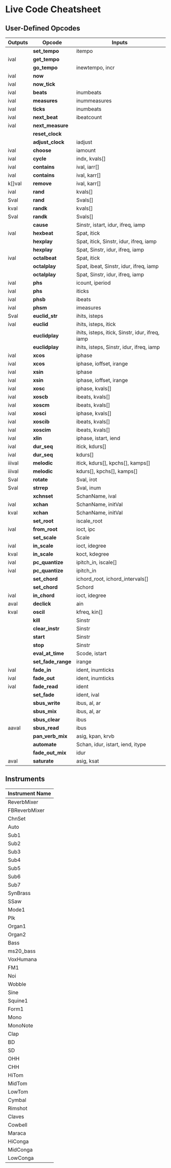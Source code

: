 # Live Code Cheatsheet

## User-Defined Opcodes

|Outputs | Opcode | Inputs |
| ---- | ---- | ---- |
|  | **set\_tempo** | itempo  |
| ival | **get\_tempo** |  |
|  | **go\_tempo** | inewtempo, incr  |
| ival | **now** |  |
| ival | **now\_tick** |  |
| ival | **beats** | inumbeats  |
| ival | **measures** | inummeasures  |
| ival | **ticks** | inumbeats  |
| ival | **next\_beat** | ibeatcount  |
| ival | **next\_measure** |  |
|  | **reset\_clock** |  |
|  | **adjust\_clock** | iadjust  |
| ival | **choose** | iamount  |
| ival | **cycle** | indx, kvals[]  |
| ival | **contains** | ival, iarr[]  |
| ival | **contains** | ival, karr[]  |
| k[]val | **remove** | ival, karr[]  |
| ival | **rand** | kvals[]  |
| Sval | **rand** | Svals[]  |
| kval | **randk** | kvals[]  |
| Sval | **randk** | Svals[]  |
|  | **cause** | Sinstr, istart, idur, ifreq, iamp  |
| ival | **hexbeat** | Spat, itick  |
|  | **hexplay** | Spat, itick, Sinstr, idur, ifreq, iamp  |
|  | **hexplay** | Spat, Sinstr, idur, ifreq, iamp  |
| ival | **octalbeat** | Spat, itick  |
|  | **octalplay** | Spat, ibeat, Sinstr, idur, ifreq, iamp  |
|  | **octalplay** | Spat, Sinstr, idur, ifreq, iamp  |
| ival | **phs** | icount, iperiod  |
| ival | **phs** | iticks  |
| ival | **phsb** | ibeats  |
| ival | **phsm** | imeasures  |
| Sval | **euclid\_str** | ihits, isteps  |
| ival | **euclid** | ihits, isteps, itick   |
|  | **euclidplay** | ihits, isteps, itick, Sinstr, idur, ifreq, iamp  |
|  | **euclidplay** | ihits, isteps, Sinstr, idur, ifreq, iamp  |
| ival | **xcos** | iphase   |
| ival | **xcos** | iphase, ioffset, irange   |
| ival | **xsin** | iphase   |
| ival | **xsin** | iphase, ioffset, irange   |
| ival | **xosc** | iphase, kvals[]   |
| ival | **xoscb** | ibeats, kvals[]  |
| ival | **xoscm** | ibeats, kvals[]  |
| ival | **xosci** | iphase, kvals[]   |
| ival | **xoscib** | ibeats, kvals[]  |
| ival | **xoscim** | ibeats, kvals[]  |
| ival | **xlin** | iphase, istart, iend  |
| ival | **dur\_seq** | itick, kdurs[]  |
| ival | **dur\_seq** | kdurs[]  |
| iiival | **melodic** | itick, kdurs[], kpchs[], kamps[]  |
| iiival | **melodic** | kdurs[], kpchs[], kamps[]  |
| Sval | **rotate** | Sval, irot  |
| Sval | **strrep** | Sval, inum  |
|  | **xchnset** | SchanName, ival  |
| ival | **xchan** | SchanName, initVal  |
| kval | **xchan** | SchanName, initVal  |
|  | **set\_root** | iscale_root  |
| ival | **from\_root** | ioct, ipc  |
|  | **set\_scale** | Scale  |
| ival | **in\_scale** | ioct, idegree  |
| kval | **in\_scale** | koct, kdegree  |
| ival | **pc\_quantize** | ipitch_in, iscale[]  |
| ival | **pc\_quantize** | ipitch_in  |
|  | **set\_chord** | ichord_root, ichord_intervals[]  |
|  | **set\_chord** | Schord  |
| ival | **in\_chord** | ioct, idegree  |
| aval | **declick** | ain  |
| kval | **oscil** | kfreq, kin[]  |
|  | **kill** | Sinstr  |
|  | **clear\_instr** | Sinstr  |
|  | **start** | Sinstr  |
|  | **stop** | Sinstr  |
|  | **eval\_at\_time** | Scode, istart  |
|  | **set\_fade\_range** | irange  |
| ival | **fade\_in** | ident, inumticks  |
| ival | **fade\_out** | ident, inumticks  |
| ival | **fade\_read** | ident  |
|  | **set\_fade** | ident, ival  |
|  | **sbus\_write** | ibus, al, ar  |
|  | **sbus\_mix** | ibus, al, ar  |
|  | **sbus\_clear** | ibus  |
| aaval | **sbus\_read** | ibus  |
|  | **pan\_verb\_mix** | asig, kpan, krvb  |
|  | **automate** | Schan, idur, istart, iend, itype  |
|  | **fade\_out\_mix** | idur  |
| aval | **saturate** | asig, ksat  |
## Instruments

|Instrument Name | 
| ---- | 
|  ReverbMixer | 
|  FBReverbMixer | 
|  ChnSet | 
|  Auto | 
|  Sub1 | 
|  Sub2 | 
|  Sub3 | 
|  Sub4 | 
|  Sub5 | 
|  Sub6 | 
|  Sub7 | 
|  SynBrass | 
|  SSaw | 
|  Mode1 | 
|  Plk | 
|  Organ1 | 
|  Organ2 | 
|  Bass | 
|  ms20_bass | 
|  VoxHumana | 
|  FM1 | 
|  Noi | 
|  Wobble | 
|  Sine | 
|  Squine1 | 
|  Form1 | 
|  Mono | 
|  MonoNote | 
|  Clap | 
|  BD   | 
|  SD   | 
|  OHH  | 
|  CHH  | 
|  HiTom  | 
|  MidTom  | 
|  LowTom   | 
|  Cymbal   | 
|  Rimshot  | 
|  Claves | 
|  Cowbell | 
|  Maraca   | 
|  HiConga  | 
|  MidConga   | 
|  LowConga   | 
